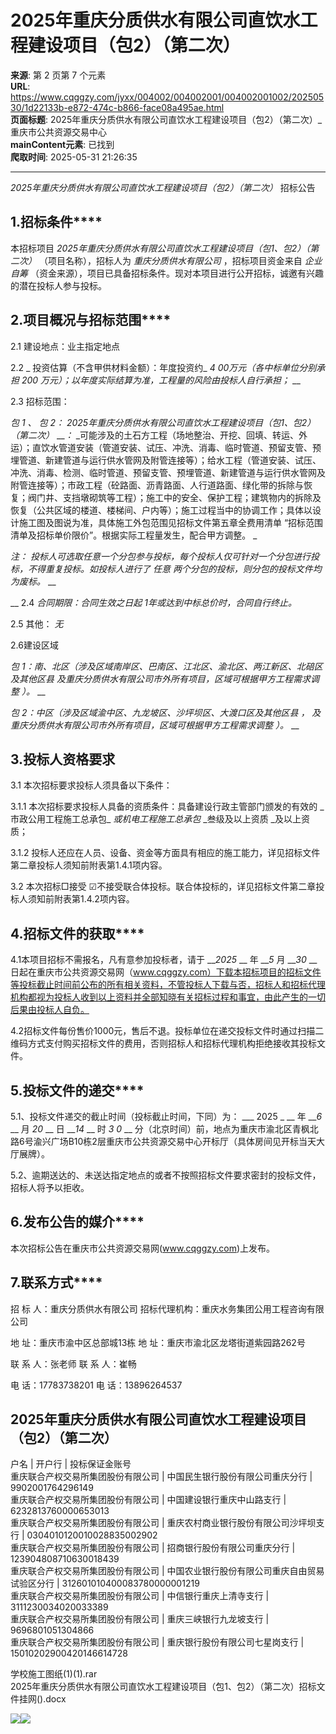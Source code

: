 # 2025年重庆分质供水有限公司直饮水工程建设项目（包2）（第二次）

**来源**: 第 2 页第 7 个元素  
**URL**: https://www.cqggzy.com/jyxx/004002/004002001/004002001002/20250530/1d22133b-e872-474c-b866-face08a495ae.html  
**页面标题**: 2025年重庆分质供水有限公司直饮水工程建设项目（包2）（第二次）_重庆市公共资源交易中心  
**mainContent元素**: 已找到  
**爬取时间**: 2025-05-31 21:26:35

---

_2025年重庆分质供水有限公司直饮水工程建设项目（包2）（第二次）_ 招标公告

## **1.招标条件******

本招标项目 _2025年重庆分质供水有限公司直饮水工程建设项目（包1、包2）（第二次）_ （项目名称），招标人为 _重庆分质供水有限公司_ ，招标项目资金来自 _企业自筹_ （资金来源），项目已具备招标条件。现对本项目进行公开招标，诚邀有兴趣的潜在投标人参与投标。

## **2.项目概况与招标范围******

2.1 建设地点：业主指定地点

2.2 _ 投资估算（不含甲供材料金额）：年度投资约_ _4_ _00万元（各中标单位分别承担_ _200_ _万元）；以年度实际结算为准，工程量的风险由投标人自行承担；_ __

2.3 招标范围：

_包 1_ _、_ _包 2：_ _2025年重庆分质供水有限公司直饮水工程建设项目（包1、包2）（第二次）_ ___：_ _可能涉及的土石方工程（场地整治、开挖、回填、转运、外运）；直饮水管道安装（管道安装、试压、冲洗、消毒、临时管道、预留支管、预埋管道、新建管道与运行供水管网及附管连接等）；给水工程（管道安装、试压、冲洗、消毒、检测、临时管道、预留支管、预埋管道、新建管道与运行供水管网及附管连接等）；市政工程（砼路面、沥青路面、人行道路面、绿化带的拆除与恢复；阀门井、支挡墩砌筑等工程）；施工中的安全、保护工程；建筑物内的拆除及恢复（公共区域的楼道、楼梯间、户内等）；施工过程当中的协调工作；具体以设计施工图及图说为准，具体施工外包范围见招标文件第五章全费用清单 “招标范围清单及招标单价限价”。根据实际工程量发生，配合甲方调整。 _

_注：_ _投标人可选取任意一个分包参与投标，每个投标人仅可针对一个分包进行投标，不得重复投标。如投标人进行了_ _任意_ _两个分包的投标，则分包的投标文件均为废标。_ __

__ 2.4  _合同期限：合同生效之日起 1年或达到中标总价时，合同自行终止。_

2.5 其他： _无_

2.6建设区域

_包_ _1：南、北区（涉及区域南岸区、巴南区、江北区、渝北区、两江新区、北碚区及其他区县_ _及重庆分质供水有限公司市外所有项目，区域可根据甲方工程需求调整_ _）。_ __

_包_ _2：中区（涉及区域渝中区、九龙坡区、沙坪坝区、大渡口区及其他区县_ _，_ _及重庆分质供水有限公司市外所有项目，区域可根据甲方工程需求调整_ _）。_ __

## **3.投标人资格要求**

3.1 本次招标要求投标人须具备以下条件：

3.1.1 本次招标要求投标人具备的资质条件：具备建设行政主管部门颁发的有效的 _ 市政公用工程施工总承包_ _或机电工程施工总承包_ _叁级及以上资质 _及以上资质；

3.1.2 投标人还应在人员、设备、资金等方面具有相应的施工能力，详见招标文件第二章投标人须知前附表第1.4.1项内容。

3.2 本次招标□接受 ☑不接受联合体投标。联合体投标的，详见招标文件第二章投标人须知前附表第1.4.2项内容。

## **4.招标文件的获取******

4.1本项目招标不需报名，凡有意参加投标者，请于  ___2025_ __ 年 ___5_ 月 ___30_ __ 日起在重庆市公共资源交易网（www.cqggzy.com）下载本招标项目的招标文件等投标截止时间前公布的所有相关资料，不管投标人下载与否，招标人和招标代理机构都视为投标人收到以上资料并全部知晓有关招标过程和事宜，由此产生的一切后果由投标人自负。

4.2招标文件每份售价1000元，售后不退。投标单位在递交投标文件时通过扫描二维码方式支付购买招标文件的费用，否则招标人和招标代理机构拒绝接收其投标文件。

## **5.投标文件的递交******

5.1、投标文件递交的截止时间（投标截止时间，下同）为： ___ 2025 _ __ 年 ___6_ __ 月 _20_ __ 日 ___14_ __ 时 _3_ _0_ __ 分（北京时间）前，地点为重庆市渝北区青枫北路6号渝兴广场B10栋2层重庆市公共资源交易中心开标厅（具体房间见开标当天大厅展牌）。

5.2、逾期送达的、未送达指定地点的或者不按照招标文件要求密封的投标文件，招标人将予以拒收。

## **6.发布公告的媒介******

本次招标公告在重庆市公共资源交易网(www.cqggzy.com)上发布。

## **7.联系方式******

招 标 人：重庆分质供水有限公司 招标代理机构：重庆水务集团公用工程咨询有限公司

地 址：重庆市渝中区总部城13栋 地 址：重庆市渝北区龙塔街道紫园路262号

联 系 人：张老师 联 系 人：崔畅

电 话：17783738201 电 话：13896264537

  
2025年重庆分质供水有限公司直饮水工程建设项目（包2）（第二次）  
---  
户名 | 开户行 | 投标保证金账号  
重庆联合产权交易所集团股份有限公司 | 中国民生银行股份有限公司重庆分行 | 9902001764296149  
重庆联合产权交易所集团股份有限公司 | 中国建设银行重庆中山路支行 | 6232813760000653013  
重庆联合产权交易所集团股份有限公司 | 重庆农村商业银行股份有限公司沙坪坝支行 | 0304010120010028835002902  
重庆联合产权交易所集团股份有限公司 | 招商银行股份有限公司重庆分行 | 123904808710630018439  
重庆联合产权交易所集团股份有限公司 | 中国农业银行股份有限公司重庆自由贸易试验区分行 | 312601010400083780000001219  
重庆联合产权交易所集团股份有限公司 | 中信银行重庆上清寺支行 | 3111230034020033389  
重庆联合产权交易所集团股份有限公司 | 重庆三峡银行九龙坡支行 | 9696801051304866  
重庆联合产权交易所集团股份有限公司 | 重庆银行股份有限公司七星岗支行 | 15010202900420146614728  
  
  
  
学校施工图纸(1)(1).rar    
2025年重庆分质供水有限公司直饮水工程建设项目（包1、包2）（第二次）招标文件挂网().docx    
  
  
  
  
[![](https://ztb.cqggzy.com/CQTPFrame/css/img/tiwen.png)](http://ztb.cqggzy.com/CQTPFrame/jsgcztbmis2/pages/onlinetiwen/OnLineTiWen_Detail?GongGaoGuid=1d22133b-e872-474c-b866-face08a495ae)[![](https://ztb.cqggzy.com/CQTPFrame/css/img/baohan.png)](https://jrfw.cqggzy.com)

